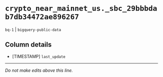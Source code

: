 # `crypto_near_mainnet_us._sbc_29bbbdab7db34472ae896267`
`bq-1` | `bigquery-public-data`

## Column details
* [TIMESTAMP] `last_update`

-------------------------------------------------------------------------------
*Do not make edits above this line.*
